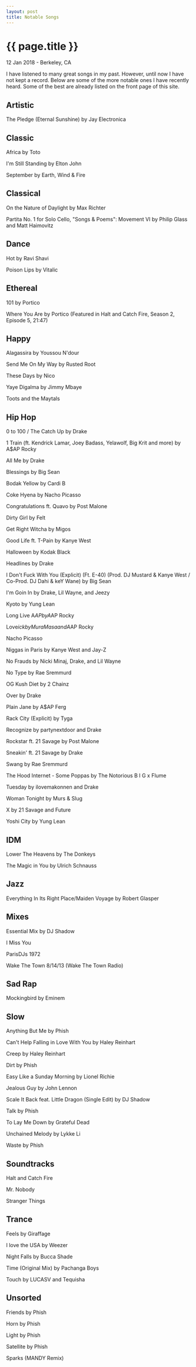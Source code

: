 ```yaml
---
layout: post
title: Notable Songs
---
```


{{ page.title }}
================

<p class="meta">12 Jan 2018 - Berkeley, CA</p>

I have listened to many great songs in my past. However, until now I have not kept a record. Below are some of the more notable ones I have recently heard. Some of the best are already listed on the front page of this site.

## Artistic

The Pledge (Eternal Sunshine) by Jay Electronica

## Classic

Africa by Toto

I'm Still Standing by Elton John

September by Earth, Wind & Fire

## Classical

​On the Nature of Daylight by Max Richter

Partita No. 1 for Solo Cello, "Songs & Poems": Movement VI by Philip Glass and Matt Haimovitz

## Dance

Hot by Ravi Shavi

Poison Lips by Vitalic

## Ethereal

101 by Portico

Where You Are by Portico (Featured in Halt and Catch Fire, Season 2, Episode 5, 21:47)

## Happy

Alagassira by Youssou N'dour

Send Me On My Way by Rusted Root

These Days by Nico

Yaye Digalma by Jimmy Mbaye

Toots and the Maytals

## Hip Hop

0 to 100 / The Catch Up by Drake

1 Train (ft. Kendrick Lamar, Joey Badass, Yelawolf, Big Krit and more) by A$AP Rocky

All Me by Drake

Blessings by Big Sean

Bodak Yellow by Cardi B

Coke Hyena by Nacho Picasso

Congratulations ft. Quavo by Post Malone

Dirty Girl by Felt

Get Right Witcha by Migos

Good Life ft. T-Pain by Kanye West

Halloween by Kodak Black

Headlines by Drake

I Don't Fuck With You (Explicit) (Ft. E-40) (Prod. DJ Mustard & Kanye West / Co-Prod. DJ Dahi & keY Wane) by Big Sean

I'm Goin In by Drake, Lil Wayne, and Jeezy

Kyoto by Yung Lean

Long Live A$AP by A$AP Rocky

Love$ick by Mura Masa and A$AP Rocky

Nacho Picasso

Niggas in Paris by Kanye West and Jay-Z

No Frauds by Nicki Minaj, Drake, and Lil Wayne

No Type by Rae Sremmurd

OG Kush Diet by 2 Chainz

Over by Drake

Plain Jane by A$AP Ferg

Rack City (Explicit) by Tyga

Recognize by partynextdoor and Drake

Rockstar ft. 21 Savage by Post Malone

Sneakin' ft. 21 Savage by Drake

Swang by Rae Sremmurd

The Hood Internet - Some Poppas by The Notorious B I G x Flume

Tuesday by ilovemakonnen and Drake

Woman Tonight by Murs & Slug

X by 21 Savage and Future

Yoshi City by Yung Lean

## IDM

Lower The Heavens by The Donkeys

The Magic in You by Ulrich Schnauss

## Jazz

Everything In Its Right Place/Maiden Voyage by Robert Glasper

## Mixes

Essential Mix by DJ Shadow

I Miss You

ParisDJs 1972

Wake The Town 8/14/13 (Wake The Town Radio)

## Sad Rap

Mockingbird by Eminem

## Slow

Anything But Me by Phish

Can't Help Falling in Love With You by Haley Reinhart

Creep by Haley Reinhart

Dirt by Phish

Easy Like a Sunday Morning by Lionel Richie

Jealous Guy by John Lennon

Scale It Back feat. Little Dragon (Single Edit) by DJ Shadow

Talk by Phish

To Lay Me Down by Grateful Dead

Unchained Melody by Lykke Li

Waste by Phish

## Soundtracks

Halt and Catch Fire

Mr. Nobody

Stranger Things

## Trance

Feels by Giraffage

I love the USA by Weezer

Night Falls by Bucca Shade

Time (Original Mix) by Pachanga Boys

Touch by LUCASV and Tequisha

## Unsorted

Friends by Phish

​Horn by Phish

Light by Phish

Satellite by Phish

Sparks (MANDY Remix)
